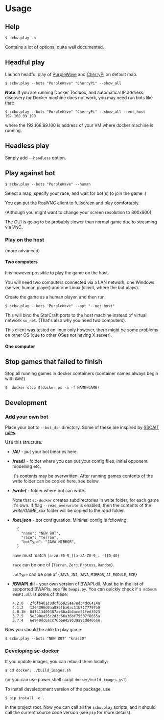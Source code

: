 # Usage

## Help

    $ scbw.play -h

Contains a lot of options, quite well documented.

## Headful play

Launch headful play of [PurpleWave](https://sscaitournament.com/index.php?action=botDetails&bot=PurpleWave) and [CherryPi](https://sscaitournament.com/index.php?action=botDetails&bot=CherryPi) on default map.

    $ scbw.play --bots "PurpleWave" "CherryPi" --show_all

**Note**: If you are running Docker Toolbox, and automatical IP address discovery
for Docker machine does not work, you may need run bots like that:

    $ scbw.play --bots "PurpleWave" "CherryPi" --show_all --vnc_host 192.168.99.100

where the 192.168.99.100 is address of your VM where docker machine is running.

## Headless play

Simply add `--headless` option.

## Play against bot

    $ scbw.play --bots "PurpleWave" --human

Select a map, specify your race, and wait for bot(s) to join the game :)

You can put the RealVNC client to fullscreen and play comfortably.

(Although you might want to change your screen resolution to 800x600)

The GUI is going to be probably slower than normal game due to streaming via VNC.

### Play on the host

(more advanced)

#### Two computers

It is however possible to play the game on the host.

You will need two computers connected via a LAN network, one Windows (server, human player)
and one Linux (client, where the bot plays).

Create the game as a human player, and then run

    $ scbw.play --bots "PurpleWave" --opt "--net host"

This will bind the StarCraft ports to the host machine instead of virtual
network `sc_net`. (That's also why you need two computers).

This client was tested on linux only however, there might be
some problems on other OS (due to other OSes not having X server).

#### One computer

## Stop games that failed to finish

Stop all running games in docker containers (container names always begin with `GAME`)

    $  docker stop $(docker ps -a -f NAME=GAME)

## Development

### Add your own bot

Place your bot to `--bot_dir` directory. Some of these are inspired by [SSCAIT rules](http://sscaitournament.com/index.php?action=rules).

Use this structure:

- **/AI/** - put your bot binaries here.

- **/read/** - folder where you can put your config files, initial opponent modelling etc.

  It's contents may be overwritten. After running games contents of the write folder can be copied here, see below.

- **/write/** - folder where bot can write.

    Note that `sc-docker` creates subdirectories in write folder, for each game it's own. If flag `--read_overwrite` is enabled, then the contents of the *write/GAME_xxx* folder will be copied to the *read* folder.

- **/bot.json** - bot configuration. Minimal config is following:

        {
          "name": "NEW BOT",
          "race": "Terran",
          "botType": "JAVA_MIRROR",
        }

    `name` must match `[a-zA-Z0-9_][a-zA-Z0-9_. -]{0,40}`

    `race` can be one of {`Terran`, `Zerg`, `Protoss`, `Random`}.

    `botType` can be one of {`JAVA_JNI`, `JAVA_MIRROR`, `AI_MODULE`, `EXE`}

- **/BWAPI.dll** - your own version of BWAPI.dll. Must be in the list of supported BWAPIs, see file `bwapi.py`. You can quickly check if `$ md5sum BWAPI.dll` is some of these:

      4.2.0   2f6fb401c0dcf65925ee7ad34dc6414a
      4.1.2   1364390d0aa085fba6ac11b7177797b0
      4.0.1b  84f413409387ae80a4b4acc51fed3923
      3.7.5   5e590ea55c2d3c66a36bf75537f8655a
      3.7.4   6e940dc6acc76b6e459b39a9cdd466ae

Now you should be able to play game:

    $ scbw.play --bots "NEW BOT" "krasi0"

### Developing sc-docker

If you update images, you can rebuild them locally:

    $ cd docker; ./build_images.sh

(or you can use power shell script `docker/build_images.ps1`)

To install develeopment version of the package, use

    $ pip install -e .

in the project root. Now you can call all the `scbw.play` scripts,
and it should call the current source code version (see `pip` for more details).

